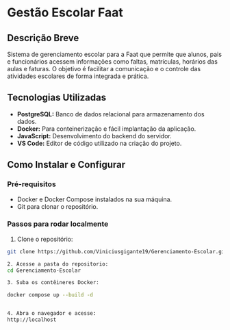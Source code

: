 # Gestão Escolar Faat

## Descrição Breve  
Sistema de gerenciamento escolar para a Faat que permite que alunos, pais e funcionários acessem informações como faltas, matrículas, horários das aulas e faturas. O objetivo é facilitar a comunicação e o controle das atividades escolares de forma integrada e prática.

## Tecnologias Utilizadas  
- **PostgreSQL:** Banco de dados relacional para armazenamento dos dados.  
- **Docker:** Para conteinerização e fácil implantação da aplicação.  
- **JavaScript:** Desenvolvimento do backend do servidor.  
- **VS Code:** Editor de código utilizado na criação do projeto.

## Como Instalar e Configurar

### Pré-requisitos  
- Docker e Docker Compose instalados na sua máquina.  
- Git para clonar o repositório.

### Passos para rodar localmente  
1. Clone o repositório:  
```bash
git clone https://github.com/Viniciusgigante19/Gerenciamento-Escolar.git

2. Acesse a pasta do repositorio:
cd Gerenciamento-Escolar

3. Suba os contêineres Docker:

docker compose up --build -d


4. Abra o navegador e acesse:
http://localhost
